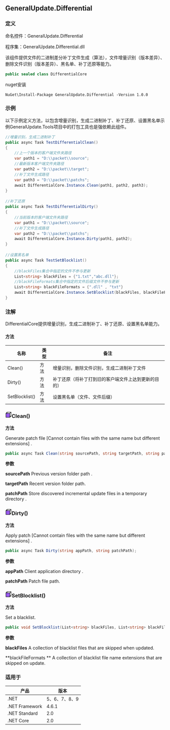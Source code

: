 ## GeneralUpdate.Differential

### 定义

命名控件：GeneralUpdate.Differential

程序集：GeneralUpdate.Differential.dll



该组件提供文件的二进制差分补丁文件生成（算法），文件增量识别（版本差异）、删除文件识别（版本差异）、黑名单、补丁还原等能力。

```c#
public sealed class DifferentialCore
```

nuget安装

```shell
NuGet\Install-Package GeneralUpdate.Differential -Version 1.0.0
```



### 示例

以下示例定义方法，以包含增量识别，生成二进制补丁、补丁还原、设置黑名单示例GeneralUpdate.Tools项目中的打包工具也是强依赖此组件。

```c#
//增量识别，生成二进制补丁
public async Task TestDifferentialClean()
{
    //上一个版本的客户端文件夹路径
    var path1 = "D:\\packet\\source";
    //最新版本客户端文件夹路径
    var path2 = "D:\\packet\\target";
    //补丁文件生成路径
    var path3 = "D:\\packet\\patchs";
    await DifferentialCore.Instance.Clean(path1, path2, path3);
}

//补丁还原
public async Task TestDifferentialDirty()
{
    //当前版本的客户端文件夹路径
    var path1 = "D:\\packet\\source";
    //补丁文件生成路径
    var path2 = "D:\\packet\\patchs";
    await DifferentialCore.Instance.Dirty(path1, path2);
}

//设置黑名单
public async Task TestSetBlocklist()
{
    //blackFiles集合中指定的文件不参与更新
    List<string> blackFiles = {"1.txt","abc.dll"};
    //blackFileFormats集合中指定的文件后缀文件不参与更新
    List<string> blackFileFormats = {".dll" , "txt"}
    await DifferentialCore.Instance.SetBlocklist(blackFiles, blackFileFormats);
}
```



### 注解

DifferentialCore提供增量识别，生成二进制补丁、补丁还原、设置黑名单能力。

#### 方法

| 名称           | 类型 | 备注                                                 |
| -------------- | ---- | ---------------------------------------------------- |
| Clean()        | 方法 | 增量识别，删除文件识别，生成二进制补丁文件           |
| Dirty()        | 方法 | 补丁还原（将补丁打到旧的客户端文件上达到更新的目的） |
| SetBlocklist() | 方法 | 设置黑名单（文件、文件后缀）                         |



### <img src="../imgs/func.png" alt="func" style="zoom:10%;" />Clean()

**方法**

Generate patch file [Cannot contain files with the same name but different extensions] .

```c#
public async Task Clean(string sourcePath, string targetPath, string patchPath = null);
```

**参数**

**sourcePath** Previous version folder path .

**targetPath** Recent version folder path.

**patchPath** Store discovered incremental update files in a temporary directory .



### <img src="../imgs/func.png" alt="func" style="zoom:10%;" />Dirty()

**方法**

Apply patch [Cannot contain files with the same name but different extensions] .

```c#
public async Task Dirty(string appPath, string patchPath);
```

**参数**

**appPath** Client application directory .

**patchPath** Patch file path.



### <img src="../imgs/func.png" alt="func" style="zoom:10%;" />SetBlocklist()

**方法**

Set a blacklist.

```c#
public void SetBlocklist(List<string> blackFiles, List<string> blackFileFormats);
```

**参数**

**blackFiles** A collection of blacklist files that are skipped when updated.

**blackFileFormats ** A collection of blacklist file name extensions that are skipped on update.



### 适用于

| 产品           | 版本          |
| -------------- | ------------- |
| .NET           | 5、6、7、8、9 |
| .NET Framework | 4.6.1         |
| .NET Standard  | 2.0           |
| .NET Core      | 2.0           |